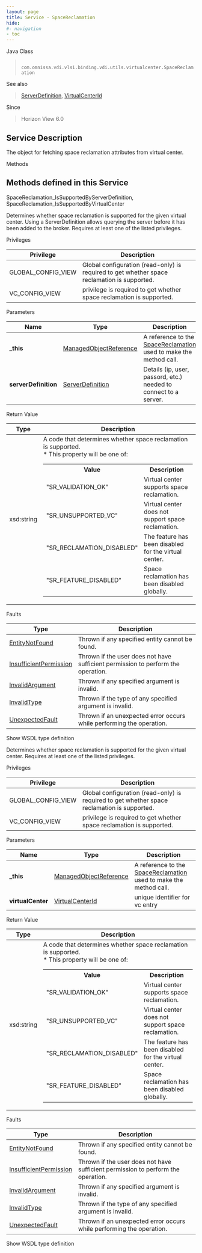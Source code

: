 ```yaml
---
layout: page
title: Service - SpaceReclamation
hide:
#- navigation
- toc
---
```








Java Class
> ` com.omnissa.vdi.vlsi.binding.vdi.utils.virtualcenter.SpaceReclamation`

See also
> [ServerDefinition](vdi.utils.Certificate.ServerDefinition.md), [VirtualCenterId](vdi.entity.VirtualCenterId.md)

Since
> Horizon View 6.0





## Service Description

The object for fetching space reclamation attributes from virtual center.

Methods

Methods defined in this Service
---
SpaceReclamation_IsSupportedByServerDefinition, SpaceReclamation_IsSupportedByVirtualCenter




Determines whether space reclamation is supported for the given virtual center. Using a ServerDefinition allows querying the server before it has been added to the broker. Requires at least one of the listed privileges.

Privileges

Privilege |  Description
---|---
GLOBAL_CONFIG_VIEW|  Global configuration (read-only) is required to get whether space reclamation is supported.
VC_CONFIG_VIEW|  privilege is required to get whether space reclamation is supported.



Parameters

Name| Type| Description
---|---|---
**_this**| [ManagedObjectReference](vmodl.ManagedObjectReference.md)|  A reference to the [SpaceReclamation](vdi.utils.virtualcenter.SpaceReclamation.md) used to make the method call.
**serverDefinition**| [ServerDefinition](vdi.utils.Certificate.ServerDefinition.md)|  Details (ip, user, passord, etc.) needed to connect to a server.




Return Value

Type |  Description
---|---
xsd:string| A code that determines whether space reclamation is supported.<br>* This property will be one of:<br><table><tr><th>Value</th><th>Description</th></tr><tr><td>"SR_VALIDATION_OK"</td><td>Virtual center supports space reclamation.</td></tr><tr><td>"SR_UNSUPPORTED_VC"</td><td>Virtual center does not support space reclamation.</td></tr><tr><td>"SR_RECLAMATION_DISABLED"</td><td>The feature has been disabled for the virtual center.</td></tr><tr><td>"SR_FEATURE_DISABLED"</td><td>Space reclamation has been disabled globally.</td></tr></table>





Faults

Type |  Description
---|---
[EntityNotFound](vdi.fault.EntityNotFound.md)| Thrown if any specified entity cannot be found.
[InsufficientPermission](vdi.fault.InsufficientPermission.md)| Thrown if the user does not have sufficient permission to perform the operation.
[InvalidArgument](vdi.fault.InvalidArgument.md)| Thrown if any specified argument is invalid.
[InvalidType](vdi.fault.InvalidType.md)| Thrown if the type of any specified argument is invalid.
[UnexpectedFault](vdi.fault.UnexpectedFault.md)| Thrown if an unexpected error occurs while performing the operation.

Show WSDL type definition







Determines whether space reclamation is supported for the given virtual center. Requires at least one of the listed privileges.

Privileges

Privilege |  Description
---|---
GLOBAL_CONFIG_VIEW|  Global configuration (read-only) is required to get whether space reclamation is supported.
VC_CONFIG_VIEW|  privilege is required to get whether space reclamation is supported.



Parameters

Name| Type| Description
---|---|---
**_this**| [ManagedObjectReference](vmodl.ManagedObjectReference.md)|  A reference to the [SpaceReclamation](vdi.utils.virtualcenter.SpaceReclamation.md) used to make the method call.
**virtualCenter**| [VirtualCenterId](vdi.entity.VirtualCenterId.md)|  unique identifier for vc entry




Return Value

Type |  Description
---|---
xsd:string| A code that determines whether space reclamation is supported.<br>* This property will be one of:<br><table><tr><th>Value</th><th>Description</th></tr><tr><td>"SR_VALIDATION_OK"</td><td>Virtual center supports space reclamation.</td></tr><tr><td>"SR_UNSUPPORTED_VC"</td><td>Virtual center does not support space reclamation.</td></tr><tr><td>"SR_RECLAMATION_DISABLED"</td><td>The feature has been disabled for the virtual center.</td></tr><tr><td>"SR_FEATURE_DISABLED"</td><td>Space reclamation has been disabled globally.</td></tr></table>





Faults

Type |  Description
---|---
[EntityNotFound](vdi.fault.EntityNotFound.md)| Thrown if any specified entity cannot be found.
[InsufficientPermission](vdi.fault.InsufficientPermission.md)| Thrown if the user does not have sufficient permission to perform the operation.
[InvalidArgument](vdi.fault.InvalidArgument.md)| Thrown if any specified argument is invalid.
[InvalidType](vdi.fault.InvalidType.md)| Thrown if the type of any specified argument is invalid.
[UnexpectedFault](vdi.fault.UnexpectedFault.md)| Thrown if an unexpected error occurs while performing the operation.

Show WSDL type definition












 
